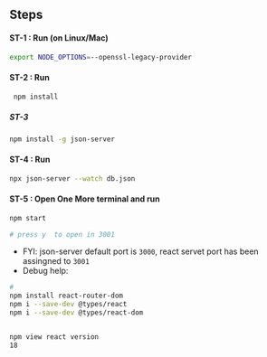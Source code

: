 ## Steps


#### ST-1 : Run   (on Linux/Mac)

```bash
export NODE_OPTIONS=--openssl-legacy-provider
```


#### ST-2 : Run 

```bash
 npm install

```


#####  ST-3
```bash
npm install -g json-server
```

#### ST-4 : Run  
```bash
npx json-server --watch db.json
```



####  ST-5 : Open One More terminal and run 
```bash
npm start

# press y  to open in 3001
```

- FYI: json-server  default port is `3000`,  react servet port has been assingned to `3001`
- Debug help:
```bash
#
npm install react-router-dom
npm i --save-dev @types/react
npm i --save-dev @types/react-dom


npm view react version
18
```

